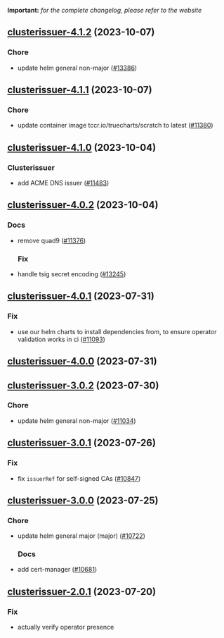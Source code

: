 **Important:**
*for the complete changelog, please refer to the website*




## [clusterissuer-4.1.2](https://github.com/succelle/charts/compare/clusterissuer-4.1.1...clusterissuer-4.1.2) (2023-10-07)

### Chore

- update helm general non-major ([#13386](https://github.com/succelle/charts/issues/13386))
  
  


## [clusterissuer-4.1.1](https://github.com/succelle/charts/compare/clusterissuer-4.1.0...clusterissuer-4.1.1) (2023-10-07)

### Chore

- update container image tccr.io/truecharts/scratch to latest ([#11380](https://github.com/succelle/charts/issues/11380))
  
  


## [clusterissuer-4.1.0](https://github.com/succelle/charts/compare/clusterissuer-4.0.2...clusterissuer-4.1.0) (2023-10-04)

### Clusterissuer

- add ACME DNS issuer ([#11483](https://github.com/succelle/charts/issues/11483))
  
  


## [clusterissuer-4.0.2](https://github.com/succelle/charts/compare/clusterissuer-4.0.1...clusterissuer-4.0.2) (2023-10-04)

### Docs

- remove quad9 ([#11376](https://github.com/succelle/charts/issues/11376))
  
  ### Fix

- handle tsig secret encoding ([#13245](https://github.com/succelle/charts/issues/13245))
  
  


## [clusterissuer-4.0.1](https://github.com/succelle/charts/compare/clusterissuer-4.0.0...clusterissuer-4.0.1) (2023-07-31)

### Fix

- use our helm charts to install dependencies from, to ensure operator validation works in ci ([#11093](https://github.com/succelle/charts/issues/11093))
  
  


## [clusterissuer-4.0.0](https://github.com/succelle/charts/compare/clusterissuer-3.0.2...clusterissuer-4.0.0) (2023-07-31)




## [clusterissuer-3.0.2](https://github.com/succelle/charts/compare/clusterissuer-3.0.1...clusterissuer-3.0.2) (2023-07-30)

### Chore

- update helm general non-major ([#11034](https://github.com/succelle/charts/issues/11034))
  
  


## [clusterissuer-3.0.1](https://github.com/succelle/charts/compare/clusterissuer-3.0.0...clusterissuer-3.0.1) (2023-07-26)

### Fix

- fix `issuerRef` for self-signed CAs ([#10847](https://github.com/succelle/charts/issues/10847))
  
  


## [clusterissuer-3.0.0](https://github.com/succelle/charts/compare/clusterissuer-2.0.1...clusterissuer-3.0.0) (2023-07-25)

### Chore

- update helm general major (major) ([#10722](https://github.com/succelle/charts/issues/10722))
  
  ### Docs

- add cert-manager ([#10681](https://github.com/succelle/charts/issues/10681))
  
  


## [clusterissuer-2.0.1](https://github.com/succelle/charts/compare/clusterissuer-2.0.0...clusterissuer-2.0.1) (2023-07-20)

### Fix

- actually verify operator presence
  
  

